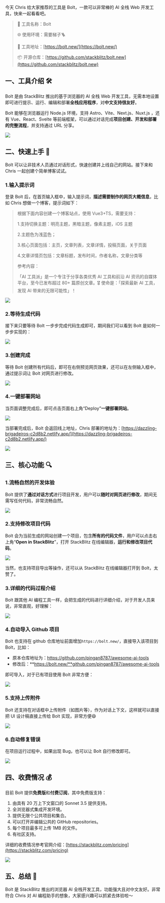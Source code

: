 今天 Chris 给大家推荐的工具是 Bolt，一款可以非常棒的 AI 全栈 Web 开发工具，快来一起看看吧。

> 🌟 工具名称：Bolt
>
> 🌐 使用环境：需要梯子🪜
>
> 🔗 工具地址：[https://bolt.new/](https://bolt.new/)
>
> 📦 开源仓库：[https://github.com/stackblitz/bolt.new](https://github.com/stackblitz/bolt.new)
>

## 一、工具介绍 🛠️
Bolt 是由 StackBlitz 推出的基于浏览器的 AI 全栈 Web 开发工具，无需本地设置即可进行提示、运行、编辑和部署**全栈应用程序**，对**中文支持很友好**。

Bolt 能够在浏览器运行 Node.js 环境，支持 Astro、Vite、Next.js、Nuxt.js ，还有 Vue、React、Svelte 等前端框架，可以通过对话完成**项目创建、开发和部署的完整流程**，并支持通过 URL 分享。

![](https://cdn.nlark.com/yuque/0/2024/png/186051/1728443760831-0d89dcd5-265c-421d-8b83-7d3bf83aec11.png)

## 二、快速上手 🚀
Bolt 可以让非技术人员通过对话形式，快速创建并上线自己的网站。接下来和 Chris 一起创建个简单博客试试。

### 1.输入提示词
登录 Bolt 后，在首页输入框中，输入提示词，**描述需要制作的网页大概信息**，比如 Chris 想做一个博客，提示词如下：

> 根据下面内容创建一个博客站点，使用 Vue3+TS，需要支持：
>
> 1.支持切换主题：明亮主题，黑暗主题，像素主题，iOS 主题
>
> 2.主题色为浅蓝色；
>
> 3.核心页面包括：主页，文章列表，文章详情，投稿页面，关于页面
>
> 4.文章详情页包括：文章标题，发布时间，作者名称，文章分类等
>
> 参考内容：
>
> 「AI 工具派」是一个专注于分享各类优秀 AI 工具和前沿 AI 资讯的自媒体平台，至今已发布超过 80+ 篇原创文章。🎖️ 使命是：「探索最新 AI 工具，发现 AI 带来的无限可能性」！
>

![](https://cdn.nlark.com/yuque/0/2024/png/186051/1728452912968-49abbe99-ce15-4fff-9b5a-687a43095820.png)

### 2.等待生成代码
接下来只要等待 Bolt 一步步完成代码生成即可，期间我们可以看到 Bolt 是如何一步步实现的：

![](https://cdn.nlark.com/yuque/0/2024/png/186051/1728452653817-7bb4d2c1-541c-4bd4-8f5e-96007f5d7fac.png)

### 3.创建完成
等待 Bolt 创建所有代码后，即可在右侧预览网页效果，还可以在左侧输入框中，通过提示词让 Bolt 对网页进行修改。

![](https://cdn.nlark.com/yuque/0/2024/png/186051/1728453184596-f28d1e7e-0264-4dc3-b04c-6f79dee47398.png)

### 4.一键部署网站
当页面调整完成后，即可点击页面右上角“Deploy”**一键部署网站**。

![](https://cdn.nlark.com/yuque/0/2024/png/186051/1728453300337-aaa62db4-c944-439b-b5d7-ac7e8d95e669.png)

当部署完成后，Bolt 会返回线上地址，Chris 部署的地址为：[https://dazzling-brigadeiros-c2d8b2.netlify.app/](https://dazzling-brigadeiros-c2d8b2.netlify.app/)

![](https://cdn.nlark.com/yuque/0/2024/png/186051/1728453482397-75ceaec7-6822-4ba6-bbd4-6fa42cd94662.png)

## 三、核心功能 🔍
### 1.流畅自然的开发体验
Bolt 提供了**通过对话方式**进行项目开发，用户可以**随时对网页进行修改**，期间无需写任何代码，非常流畅自然。

![](https://cdn.nlark.com/yuque/0/2024/png/186051/1728480652659-7b71cb73-a2f0-4260-b176-bb9b7e6765f4.png)

### 2.支持修改项目代码
Bolt 会为当前生成的网站创建一个项目，包含**所有的代码文件**，用户可以点击右上角“**Open in StackBlitz**”，打开 StackBlitz 在线编辑器，**运行和修改项目代码**。

![](https://cdn.nlark.com/yuque/0/2024/png/186051/1728480827765-bed137ec-9d10-4d88-86cf-0a0f15d52b05.png)

当然，也支持项目导出等操作，还可以从 StackBlitz 在线编辑器打开到 Bolt，太赞了。

### 3.详细的代码过程介绍
Bolt 跟其他 AI 编程工具一样，会把生成的代码进行详细介绍，对于开发人员来说，非常直观，好理解：

![](https://cdn.nlark.com/yuque/0/2024/png/186051/1728481182889-305accbb-d782-4844-9a80-a6f32d9a8b3b.png)

### 4.自动导入 Github 项目
Bolt 也支持在 github 仓库地址前面增加`https://bolt.new/`，直接导入该项目到 Bolt，比如：

+ 原本仓库地址为：https://github.com/pingan8787/awesome-ai-tools
+ 修改后：**https://bolt.new/**github.com/pingan8787/awesome-ai-tools

即可导入，对于已有项目使用 Bolt 非常方便：

![](https://cdn.nlark.com/yuque/0/2024/png/186051/1728479684712-4b4b5ec7-f5d8-40c6-8b2e-8254f25b929f.png)

### 5.支持上传附件
Bolt 还支持在对话框中上传附件（如图片等），作为对话上下文，这样就可以直接把 UI 设计稿直接上传给 Bolt 实现，非常方便😄

![](https://cdn.nlark.com/yuque/0/2024/png/186051/1728481283501-b9346d7b-8a20-4b87-aee0-a2e70129f7d1.png)

### 6.自动修复错误
在项目运行过程中，如果出现 Bug，也可以让 Bolt 自行修改即可。

![](https://cdn.nlark.com/yuque/0/2024/png/186051/1728471502594-b665de8d-147d-4f3a-8435-94b455dfcc9a.png)

## 四、收费情况 💰
目前 Bolt 提供**免费版**和**付费订阅**，其中免费版支持：

1. 由具有 20 万上下文窗口的 Sonnet 3.5 提供支持。
2. 全浏览器式集成开发环境。
3. 提供无限个公共项目和集合。
4. 可以打开并编辑公共的 GitHub  repositories。
5. 每个项目最多可上传 1MB 的文件。
6. 有社区支持。

详细的收费情况参考官网介绍：[https://stackblitz.com/pricing](https://stackblitz.com/pricing)

![](https://cdn.nlark.com/yuque/0/2024/png/186051/1728470895229-e7ef57a4-c99c-45c1-8c9b-3eb818768ef1.png)

## 五、总结 📝
Bolt 是 StackBlitz 推出的浏览器 AI 全栈开发工具，功能强大且对中文友好。非常符合 Chris 对 AI 编程助手的想象，大家感兴趣可以抓紧去体验啦～



